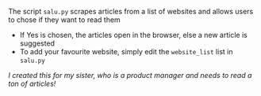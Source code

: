 The script `salu.py` scrapes articles from a list of 
websites and allows users to chose if they want to read them
- If Yes is chosen, the articles open in the browser, else a new article is suggested
- To add your favourite website, simply edit the `website_list` list in `salu.py`


_I created this for my sister, who is a product manager and needs to read a ton of articles!_